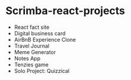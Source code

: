 # Scrimba-react-projects

* React fact site
* Digital business card
* AirBnB Experience Clone
* Travel Journal
* Meme Generator
* Notes App
* Tenzies game
* Solo Project: Quizzical
